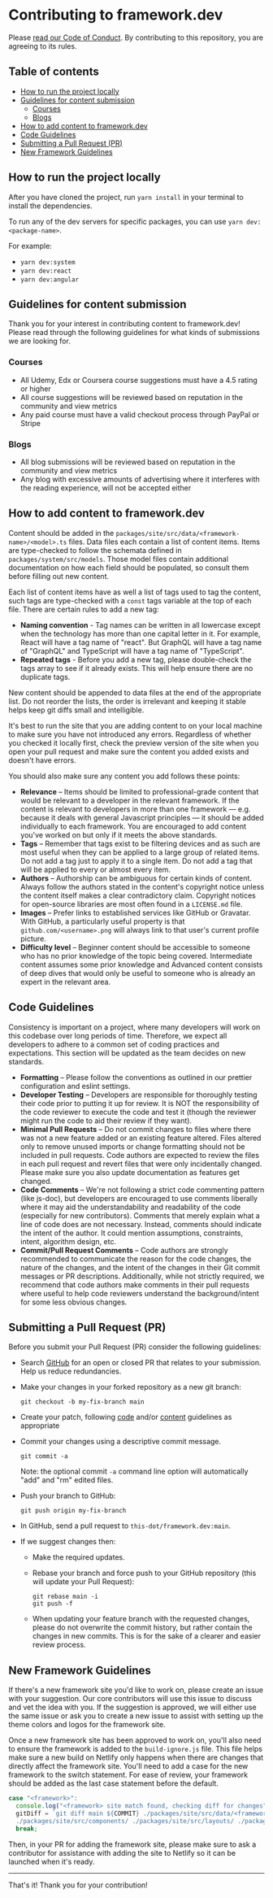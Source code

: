 # Contributing to framework.dev<!-- omit in toc -->

Please [read our Code of Conduct](CODE_OF_CONDUCT.md). By contributing to this
repository, you are agreeing to its rules.

## Table of contents<!-- omit in toc -->

- [How to run the project locally](#how-to-run-the-project-locally)
- [Guidelines for content submission](#guidelines-for-content-submission)
  - [Courses](#courses)
  - [Blogs](#blogs)
- [How to add content to framework.dev](#how-to-add-content-to-frameworkdev)
- [Code Guidelines](#code-guidelines)
- [Submitting a Pull Request (PR)](#submitting-a-pull-request-pr)
- [New Framework Guidelines](#new-framework-guidelines)

## How to run the project locally

After you have cloned the project, run `yarn install` in your terminal to
install the dependencies.

To run any of the dev servers for specific packages, you can use `yarn dev:<package-name>`.

For example:

- `yarn dev:system`
- `yarn dev:react`
- `yarn dev:angular`

## Guidelines for content submission

Thank you for your interest in contributing content to framework.dev! Please
read through the following guidelines for what kinds of submissions we are
looking for.

### Courses

- All Udemy, Edx or Coursera course suggestions must have a 4.5 rating or higher
- All course suggestions will be reviewed based on reputation in the community
  and view metrics
- Any paid course must have a valid checkout process through PayPal or Stripe

### Blogs

- All blog submissions will be reviewed based on reputation in the community and
  view metrics
- Any blog with excessive amounts of advertising where it interferes with the
  reading experience, will not be accepted either

## How to add content to framework.dev

Content should be added in the
`packages/site/src/data/<framework-name>/<model>.ts` files. Data files each
contain a list of content items. Items are type-checked to follow the schemata
defined in `packages/system/src/models`. Those model files contain additional
documentation on how each field should be populated, so consult them before
filling out new content.

Each list of content items have as well a list of tags used to tag the content,
such tags are type-checked with a `const` tags variable at the top of each file.
There are certain rules to add a new tag:

- **Naming convention** - Tag names can be written in all lowercase except when
  the technology has more than one capital letter in it. For example, React will
  have a tag name of "react". But GraphQL will have a tag name of "GraphQL" and
  TypeScript will have a tag name of "TypeScript".
- **Repeated tags** - Before you add a new tag, please double-check the tags
  array to see if it already exists. This will help ensure there are no
  duplicate tags.

New content should be appended to data files at the end of the appropriate list.
Do not reorder the lists, the order is irrelevant and keeping it stable helps
keep git diffs small and intelligible.

It's best to run the site that you are adding content to on your local machine
to make sure you have not introduced any errors. Regardless of whether you
checked it locally first, check the preview version of the site when you open
your pull request and make sure the content you added exists and doesn't have
errors.

You should also make sure any content you add follows these points:

- **Relevance** – Items should be limited to professional-grade content that
  would be relevant to a developer in the relevant framework. If the content is
  relevant to developers in more than one framework — e.g. because it deals with
  general Javascript principles — it should be added individually to each
  framework. You are encouraged to add content you've worked on but only if it
  meets the above standards.
- **Tags** – Remember that tags exist to be filtering devices and as such are
  most useful when they can be applied to a large group of related items. Do not
  add a tag just to apply it to a single item. Do not add a tag that will be
  applied to every or almost every item.
- **Authors** – Authorship can be ambiguous for certain kinds of content. Always
  follow the authors stated in the content's copyright notice unless the content
  itself makes a clear contradictory claim. Copyright notices for open-source
  libraries are most often found in a `LICENSE.md` file.
- **Images** – Prefer links to established services like GitHub or Gravatar.
  With GitHub, a particularly useful property is that
  `github.com/<username>.png` will always link to that user's current profile
  picture.
- **Difficulty level** – Beginner content should be accessible to someone who
  has no prior knowledge of the topic being covered. Intermediate content
  assumes some prior knowledge and Advanced content consists of deep dives that
  would only be useful to someone who is already an expert in the relevant area.

## Code Guidelines

Consistency is important on a project, where many developers will work on this
codebase over long periods of time. Therefore, we expect all developers to
adhere to a common set of coding practices and expectations. This section will
be updated as the team decides on new standards.

- **Formatting** – Please follow the conventions as outlined in our prettier
  configuration and eslint settings.
- **Developer Testing** – Developers are responsible for thoroughly testing
  their code prior to putting it up for review. It is NOT the responsibility of
  the code reviewer to execute the code and test it (though the reviewer might
  run the code to aid their review if they want).
- **Minimal Pull Requests** – Do not commit changes to files where there was not
  a new feature added or an existing feature altered. Files altered only to
  remove unused imports or change formatting should not be included in pull
  requests. Code authors are expected to review the files in each pull request
  and revert files that were only incidentally changed. Please make sure you
  also update documentation as features get changed.
- **Code Comments** – We're not following a strict code commenting pattern (like
  js-doc), but developers are encouraged to use comments liberally where it may
  aid the understandability and readability of the code (especially for new
  contributors). Comments that merely explain what a line of code does are not
  necessary. Instead, comments should indicate the intent of the author. It
  could mention assumptions, constraints, intent, algorithm design, etc.
- **Commit/Pull Request Comments** – Code authors are strongly recommended to
  communicate the reason for the code changes, the nature of the changes, and
  the intent of the changes in their Git commit messages or PR descriptions.
  Additionally, while not strictly required, we recommend that code authors make
  comments in their pull requests where useful to help code reviewers understand
  the background/intent for some less obvious changes.

## Submitting a Pull Request (PR)

Before you submit your Pull Request (PR) consider the following guidelines:

- Search [GitHub](https://github.com/thisdot/framework.dev/pulls) for an open or
  closed PR that relates to your submission. Help us reduce redundancies.
- Make your changes in your forked repository as a new git branch:

  ```shell
  git checkout -b my-fix-branch main
  ```

- Create your patch, following [code](#code-guidelines) and/or
  [content](#how-to-add-content-to-frameworkdev) guidelines as appropriate
- Commit your changes using a descriptive commit message.

  ```shell
  git commit -a
  ```

  Note: the optional commit `-a` command line option will automatically "add"
  and "rm" edited files.

- Push your branch to GitHub:

  ```shell
  git push origin my-fix-branch
  ```

- In GitHub, send a pull request to `this-dot/framework.dev:main`.
- If we suggest changes then:

  - Make the required updates.
  - Rebase your branch and force push to your GitHub repository (this will
    update your Pull Request):

    ```shell
    git rebase main -i
    git push -f
    ```

  - When updating your feature branch with the requested changes, please do not
    overwrite the commit history, but rather contain the changes in new commits.
    This is for the sake of a clearer and easier review process.

## New Framework Guidelines

If there's a new framework site you'd like to work on, please create an issue
with your suggestion. Our core contributors will use this issue to discuss and
vet the idea with you. If the suggestion is approved, we will either use the
same issue or ask you to create a new issue to assist with setting up the theme
colors and logos for the framework site.

Once a new framework site has been approved to work on, you'll also need to
ensure the framework is added to the `build-ignore.js` file. This file helps
make sure a new build on Netlify only happens when there are changes that
directly affect the framework site. You'll need to add a case for the new
framework to the switch statement. For ease of review, your framework should be
added as the last case statement before the default.

```js
case "<framework>":
  console.log("<framework> site match found, checking diff for changes");
  gitDiff = `git diff main ${COMMIT} ./packages/site/src/data/<framework>/
  ./packages/site/src/components/ ./packages/site/src/layouts/ ./packages/site/src/pages/`;
  break;
```

Then, in your PR for adding the framework site, please make sure to ask a
contributor for assistance with adding the site to Netlify so it can be launched
when it's ready.

---

That's it! Thank you for your contribution!
